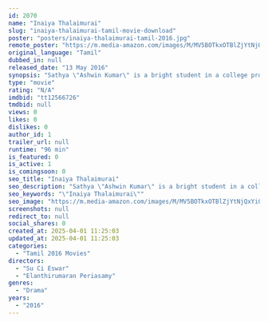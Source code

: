 ```yaml
---
id: 2070
name: "Inaiya Thalaimurai"
slug: "inaiya-thalaimurai-tamil-movie-download"
poster: "posters/inaiya-thalaimurai-tamil-2016.jpg"
remote_poster: "https://m.media-amazon.com/images/M/MV5BOTkxOTBlZjYtNjQxYi00MDRlLWIyYzEtYTc4MTBmZTVkZWU4XkEyXkFqcGdeQXVyMTE5ODIwMTIx._V1_SX300.jpg"
original_language: "Tamil"
dubbed_in: null
released_date: "13 May 2016"
synopsis: "Sathya \"Ashwin Kumar\" is a bright student in a college proves that minimum participation and partial voting is a curse of democracy and 100% voting will deliver good leaders using his innovation."
type: "movie"
rating: "N/A"
imdbid: "tt12566726"
tmdbid: null
views: 0
likes: 0
dislikes: 0
author_id: 1
trailer_url: null
runtime: "96 min"
is_featured: 0
is_active: 1
is_comingsoon: 0
seo_title: "Inaiya Thalaimurai"
seo_description: "Sathya \"Ashwin Kumar\" is a bright student in a college proves that minimum participation and partial voting is a curse of democracy and 100% voting will deliver good leaders using his innovation."
seo_keywords: "\"Inaiya Thalaimurai\""
seo_image: "https://m.media-amazon.com/images/M/MV5BOTkxOTBlZjYtNjQxYi00MDRlLWIyYzEtYTc4MTBmZTVkZWU4XkEyXkFqcGdeQXVyMTE5ODIwMTIx._V1_SX300.jpg"
screenshots: null
redirect_to: null
social_shares: 0
created_at: 2025-04-01 11:25:03
updated_at: 2025-04-01 11:25:03
categories:
  - "Tamil 2016 Movies"
directors:
  - "Su Ci Eswar"
  - "Elanthirumaran Periasamy"
genres:
  - "Drama"
years:
  - "2016"
---
```

